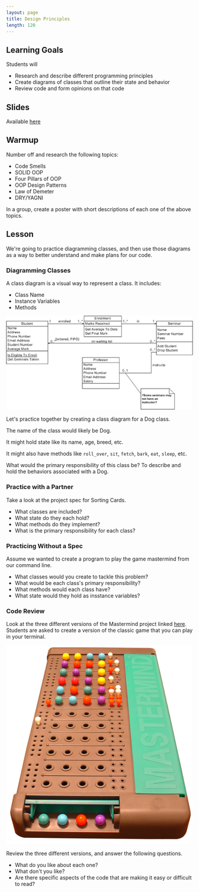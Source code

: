 ```yaml
---
layout: page
title: Design Principles
length: 120
---
```


## Learning Goals

Students will

* Research and describe different programming principles
* Create diagrams of classes that outline their state and behavior
* Review code and form opinions on that code

## Slides

Available [here](../slides/design_principles)

## Warmup

Number off and research the following topics:

* Code Smells
* SOLID OOP
* Four Pillars of OOP
* OOP Design Patterns
* Law of Demeter
* DRY/YAGNI

In a group, create a poster with short descriptions of each one of the above topics.

## Lesson

We're going to practice diagramming classes, and then use those diagrams as a way to better understand and make plans for our code.

### Diagramming Classes

A class diagram is a visual way to represent a class. It includes:

* Class Name
* Instance Variables
* Methods

![Class Diagram](./assets/class_diagram.jpg)

Let's practice together by creating a class diagram for a Dog class.

The name of the class would likely be Dog.

It might hold state like its name, age, breed, etc.

It might also have methods like `roll_over`, `sit`, `fetch`, `bark`, `eat`, `sleep`, etc.

What would the primary responsibility of this class be? To describe and hold the behaviors associated with a Dog.

### Practice with a Partner

Take a look at the project spec for Sorting Cards.

* What classes are included?
* What state do they each hold?
* What methods do they implement?
* What is the primary responsibility for each class?

### Practicing Without a Spec

Assume we wanted to create a program to play the game mastermind from our command line.

* What classes would you create to tackle this problem?
* What would be each class's primary responsibility?
* What methods would each class have?
* What state would they hold as insstance variables?

### Code Review

Look at the three different versions of the Mastermind project linked [here](https://github.com/s-espinosa/master_minds). Students are asked to create a version of the classic game that you can play in your terminal.

![Mastermind](./assets/Mastermind.jpg)

Review the three different versions, and answer the following questions.

* What do you like about each one?
* What don't you like?
* Are there specific aspects of the code that are making it easy or difficult to read?

